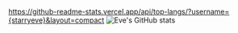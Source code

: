 https://github-readme-stats.vercel.app/api/top-langs/?username={starryeve}&layout=compact
![Eve's GitHub stats](https://github-readme-stats.vercel.app/api?username=starryeve&show_icons=true&theme=dark)
